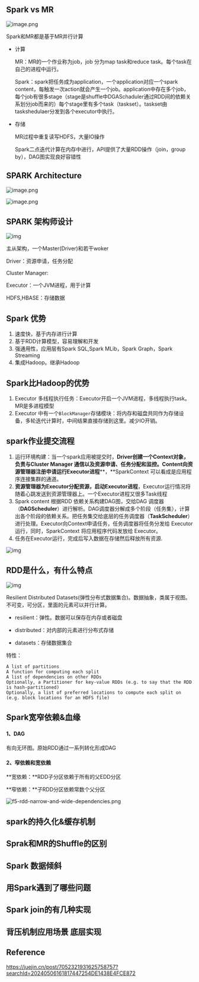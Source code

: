 ## Spark vs MR

![image.png](https://p6-juejin.byteimg.com/tos-cn-i-k3u1fbpfcp/e0c96476a819418686b9b46baf7951c7~tplv-k3u1fbpfcp-zoom-in-crop-mark:1512:0:0:0.awebp)

Spark和MR都是基于MR并行计算

- 计算

  MR：MR的一个作业称为job，job 分为map task和reduce task。每个task在自己的进程中运行。

  Spark：spark把任务成为application，一个application对应一个spark content，每触发一次action就会产生一个job。application中存在多个job，每个job有很多stage（stage是shuffle中DGASchaduler通过RDD间的依赖关系划分job而来的）每个stage里有多个task（taskset）。taskset由taskshedulaer分发到各个executor中执行。

- 存储

  MR过程中重复读写HDFS，大量IO操作

  Spark二点迭代计算在内存中进行，API提供了大量RDD操作（join，group by），DAG图实现良好容错性

## SPARK Architecture

![image.png](https://p9-juejin.byteimg.com/tos-cn-i-k3u1fbpfcp/eb8634a7be9545f6a69475410a1d589b~tplv-k3u1fbpfcp-zoom-in-crop-mark:1512:0:0:0.awebp?)

![image.png](https://p1-juejin.byteimg.com/tos-cn-i-k3u1fbpfcp/a66bb7a6aaba462097ea327f0c6eacff~tplv-k3u1fbpfcp-zoom-in-crop-mark:1512:0:0:0.awebp?)

## SPARK 架构师设计

![img](https://uploadfiles.nowcoder.com/files/20240320/261038666_1710946095702/.jpg)



主从架构，一个Master(Driver)和若干woker

Driver：资源申请，任务分配

Cluster Manager:

Executor：一个JVM进程，用于计算

HDFS,HBASE：存储数据

## Spark 优势

1. 速度快，基于内存进行计算
2. 基于RDD计算模型，容易理解和开发
3. 强通用性，应用层有Spark SQL,Spark MLib，Spark Graph，Spark Streaming
4. 集成Hadoop。继承Hadoop

## Spark比Hadoop的优势

1. Executor 多线程执行任务：Executor开启一个JVM进程，多线程执行task。MR是多进程模型
2. Executor 中有一个`BlockManager`存储模块：将内存和磁盘共同作为存储设备，多轮迭代计算时，中间结果直接存储到这里。减少IO开销。

## spark作业提交流程

1. 运行环境构建：当一个spark应用被提交时，**Driver创建一个Context对象，负责与Cluster Manager 通信以及资源申请、任务分配和监控。Content向资源管理器注册申请运行Executor进程****，**SparkContext 可以看成是应用程序连接集群的通道。
2. **资源管理器为Executor分配资源，启动Executor进程**，Executor运行情况将随着心跳发送到资源管理器上。一个Executor进程又很多Task线程
3. Spark content 根据RDD 依赖关系构建DAG图，交给DAG 调度器（**DAGScheduler**）进行解析。DAG调度器分解成多个阶段（任务集），计算出各个阶段的依赖关系。把任务集交给底层的任务调度器（**TaskScheduler**）进行处理。Executor向Context申请任务，任务调度器将任务分发给 Executor 运行，同时，SparkContext 将应用程序代码发放给 Executor。
4. 任务在Executor运行，完成后写入数据在存储然后释放所有资源.

![img](https://uploadfiles.nowcoder.com/files/20240320/261038666_1710946095710/.jpg)

## RDD是什么，有什么特点

![img](https://pic2.zhimg.com/80/v2-15aa361a456b5283a51632420dc7aa55_720w.webp)

Resilient Distributed Datasets(弹性分布式数据集合)。数据抽象，类属于视图。不可变，可分区，里面的元素可以并行计算。

- resilient：弹性。数据可以保存在内存或者磁盘

- distributed：对内部的元素进行分布式存储

- datasets：存储数据集合

特性：

```
A list of partitions
A function for computing each split 
A list of dependencies on other RDDs
Optionally, a Partitioner for key-value RDDs (e.g. to say that the RDD is hash-partitioned) 
Optionally, a list of preferred locations to compute each split on (e.g. block locations for an HDFS file)
```



## Spark宽窄依赖&血缘

#### 1、DAG

有向无环图。原始RDD通过一系列转化形成DAG

#### 2、窄依赖和宽依赖

**宽依赖：**RDD子分区依赖于所有的父EDD分区

**窄依赖：**子RDD分区依赖常数个父分区

![f5-rdd-narrow-and-wide-dependencies.png](https://img2.imgtp.com/2024/05/10/Vsp2nHCX.png)

## spark的持久化&缓存机制

## Sprak和MR的Shuffle的区别

## Spark 数据倾斜

## 用Spark遇到了哪些问题

## Spark join的有几种实现

## 背压机制应用场景 底层实现

## Reference

https://juejin.cn/post/7052321931625758757?searchId=20240506161817447254DE1438E4FCE872
